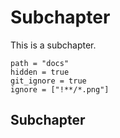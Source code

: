 # Subchapter

This is a subchapter.

```files
path = "docs"
hidden = true
git_ignore = true
ignore = ["!**/*.png"]
```

## Subchapter
